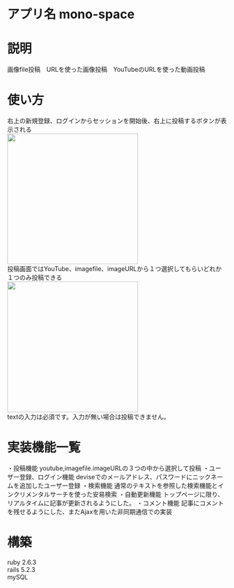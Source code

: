 # アプリ名 mono-space

# 説明
 画像file投稿　URLを使った画像投稿　YouTubeのURLを使った動画投稿

# 使い方
右上の新規登録、ログインからセッションを開始後、右上に投稿するボタンが表示される<br>
<img src="https://i.gyazo.com/27af9d155957da4cc6662ec181d6e019.png" width="300px"><br>
投稿画面ではYouTube、imagefile、imageURLから１つ選択してもらいどれか１つのみ投稿できる<br>
<img src="https://i.gyazo.com/41e7102b122838d294833b6ad790c692.png" width="300px"><br>
textの入力は必須です。入力が無い場合は投稿できません。

# 実装機能一覧
・投稿機能
youtube,imagefile.imageURLの３つの中から選択して投稿
・ユーザー登録、ログイン機能
deviseでのメールアドレス、パスワードにニックネームを追加したユーザー登録
・検索機能
通常のテキストを参照した検索機能とインクリメンタルサーチを使った安易検索
・自動更新機能
トップページに限り、リアルタイムに記事が更新されるようにした。
・コメント機能
記事にコメントを残せるようにした、またAjaxを用いた非同期通信での実装

# 構築
ruby 2.6.3<br>
rails 5.2.3<br>
mySQL 

